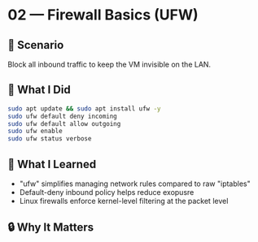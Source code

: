 # 02 — Firewall Basics (UFW)

## 🧩 Scenario  
Block all inbound traffic to keep the VM invisible on the LAN.

## 🔧 What I Did
```bash
sudo apt update && sudo apt install ufw -y
sudo ufw default deny incoming
sudo ufw default allow outgoing
sudo ufw enable
sudo ufw status verbose
```
## 🧠 What I Learned
- "ufw" simplifies managing network rules compared to raw "iptables"
- Default-deny inbound policy helps reduce exopusre
- Linux firewalls enforce kernel-level filtering at the packet level

## 🔒 Why It Matters
